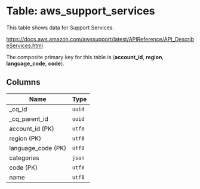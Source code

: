 # Table: aws_support_services

This table shows data for Support Services.

https://docs.aws.amazon.com/awssupport/latest/APIReference/API_DescribeServices.html

The composite primary key for this table is (**account_id**, **region**, **language_code**, **code**).

## Columns

| Name          | Type          |
| ------------- | ------------- |
|_cq_id|`uuid`|
|_cq_parent_id|`uuid`|
|account_id (PK)|`utf8`|
|region (PK)|`utf8`|
|language_code (PK)|`utf8`|
|categories|`json`|
|code (PK)|`utf8`|
|name|`utf8`|